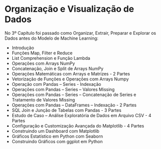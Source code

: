 # Organização e Visualização de Dados

No 3º Capítulo foi passado como Organizar, Extrair, Preparar e Explorar os Dados antes do Modelo de Machine Learning:

<ul>
  <li>Introdução</li>
  <li>Funções Map, Filter e Reduce</li>
  <li>List Comprehension e Função Lambda</li>
  <li>Operações com Arrays NumPy</li>
  <li>Concatenação, Join e Split de Arrays NumPy</li>
  <li>Operações Matemáticas com Arrays e Matrizes - 2 Partes</li>
  <li>Vetorização de Funções e Operações com Arrays Numpy</li>
  <li>Operação com Pandas – Series - Indexação</li>
  <li>Operações com Pandas – Series – Valores Missing</li>
  <li>Operações com Pandas – Series – Concatenação de Series e Tratamento de Valores Missing</li>
  <li>Operações com Pandas – DataFrames – Indexação - 2 Partes</li>
  <li>SQL Join e Junção de Tabelas com Pandas - 3 Partes</li>
  <li>Estudo de Caso – Análise Exploratória de Dados em Arquivo CSV - 4 Partes</li>
  <li>Configuração e Customização Avançada do Matplotlib - 4 Partes</li>
  <li>Construindo um Dashboard com Matplotlib</li>
  <li>Gráficos Estatístico em Python com Seaborn</li>
  <li>Construindo Gráficos com ggplot em Python</li>
</ul>